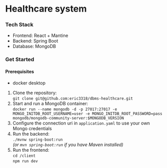 # Healthcare system

### Tech Stack
- Frontend: React + Mantine
- Backend: Spring Boot
- Database: MongoDB

### Get Started
#### Prerequisites
- docker desktop

1. Clone the repository:   
   `git clone git@github.com:eric3318/dbms-healthcare.git`
2. Start and run a MongoDB container:  
    `docker run --name mongodb -d -p 27017:27017 -e MONGO_INITDB_ROOT_USERNAME=user -e MONGO_INITDB_ROOT_PASSWORD=pass mongodb/mongodb-community-server:$MONGODB_VERSION`
3. Configure the connection uri in `application.yaml` to use your own Mongo credentials 
4. Run the backend:  
   `./mvnw spring-boot:run`  
   *(or `mvn spring-boot:run` if you have Maven installed)*
5. Run the frontend:   
   `cd /client`   
   `npm run dev`


 